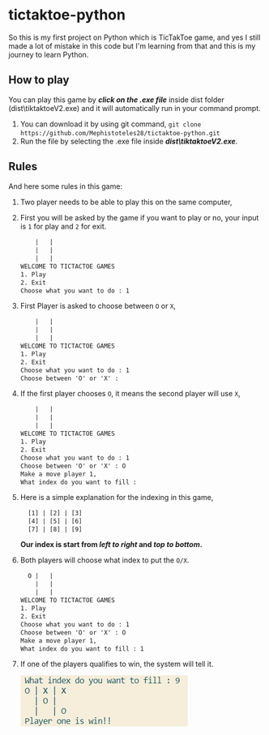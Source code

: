 # tictaktoe-python

So this is my first project on Python which is TicTakToe game, and yes I still made a lot of mistake in this code but I'm learning from that and this is my journey to learn Python.

## How to play

You can play this game by **_click on the .exe file_** inside dist folder (dist\tiktaktoeV2.exe) and it will automatically run in your command prompt.

1. You can download it by using git command,
   `git clone https://github.com/Mephistoteles28/tictaktoe-python.git`
2. Run the file by selecting the .exe file inside **_dist\tiktaktoeV2.exe_**.

## Rules

And here some rules in this game:

1.  Two player needs to be able to play this on the same computer,
2.  First you will be asked by the game if you want to play or no, your input is `1` for play and `2` for exit.
    ```
        |   |
        |   |
        |   |
    WELCOME TO TICTACTOE GAMES
    1. Play
    2. Exit
    Choose what you want to do : 1
    ```
3.  First Player is asked to choose between `O` or `X`,
    ```
        |   |
        |   |
        |   |
    WELCOME TO TICTACTOE GAMES
    1. Play
    2. Exit
    Choose what you want to do : 1
    Choose between 'O' or 'X' :
    ```
4.  If the first player chooses `O`, it means the second player will use `X`,
    ```
        |   |
        |   |
        |   |
    WELCOME TO TICTACTOE GAMES
    1. Play
    2. Exit
    Choose what you want to do : 1
    Choose between 'O' or 'X' : O
    Make a move player 1,
    What index do you want to fill :
    ```
5.  Here is a simple explanation for the indexing in this game,

    ```
      [1] | [2] | [3]
      [4] | [5] | [6]
      [7] | [8] | [9]
    ```

    **Our index is start from _left to right_ and _top to bottom_.**

6.  Both players will choose what index to put the `O/X`.

    ```
      O |   |
        |   |
        |   |
    WELCOME TO TICTACTOE GAMES
    1. Play
    2. Exit
    Choose what you want to do : 1
    Choose between 'O' or 'X' : O
    Make a move player 1,
    What index do you want to fill : 1

    ```

7.  If one of the players qualifies to win, the system will tell it.

    ![win_step](win_step.jpg)

